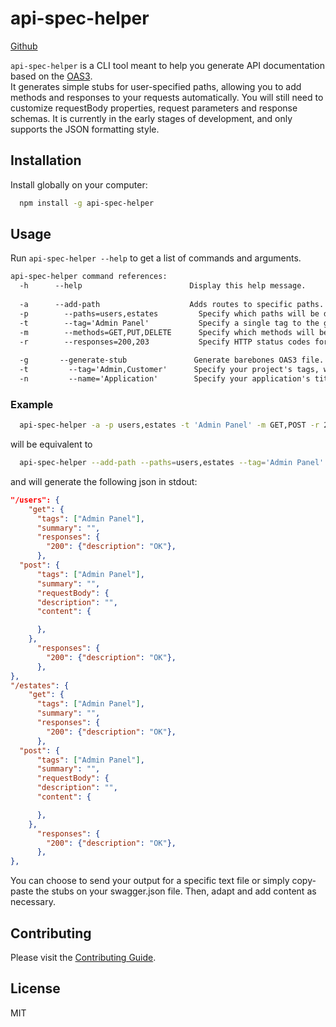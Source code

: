 # api-spec-helper

[Github](https://github.com/sandobits/api-spec-helper)

`api-spec-helper` is a CLI tool meant to help you generate API documentation based on the [OAS3](https://swagger.io/resources/open-api/).  
It generates simple stubs for user-specified paths, allowing you to add methods and responses to your requests automatically. You will still need to customize requestBody properties, request parameters and response schemas.
It is currently in the early stages of development, and only supports the JSON formatting style.

## Installation

Install globally on your computer:

``` bash
  npm install -g api-spec-helper
```

## Usage

Run `api-spec-helper --help` to get a list of commands and arguments.

``` txt
api-spec-helper command references:
  -h      --help                        Display this help message.
  
  -a      --add-path                    Adds routes to specific paths. Expects arguments:
  -p        --paths=users,estates         Specify which paths will be documented.
  -t        --tag='Admin Panel'           Specify a single tag to the generated paths.
  -m        --methods=GET,PUT,DELETE      Specify which methods will be generated. Defaults to all 4.
  -r        --responses=200,203           Specify HTTP status codes for responses. Defaults to 200, 204, 401 & 404.
  
  -g       --generate-stub               Generate barebones OAS3 file. Accepts the following arguments:
  -t         --tag='Admin,Customer'      Specify your project's tags, which will be referenced in your paths. Comma-separated.
  -n         --name='Application'        Specify your application's title.
```

### Example

``` bash
  api-spec-helper -a -p users,estates -t 'Admin Panel' -m GET,POST -r 200
```

will be equivalent to

``` bash
  api-spec-helper --add-path --paths=users,estates --tag='Admin Panel' --methods=GET,POST --responses=200
```

and will generate the following json in stdout:

```json
"/users": {
    "get": {
      "tags": ["Admin Panel"],
      "summary": "",
      "responses": {
        "200": {"description": "OK"},
      },
  "post": {
      "tags": ["Admin Panel"],
      "summary": "",
      "requestBody": {
      "description": "",
      "content": {

      },
    },
      "responses": {
        "200": {"description": "OK"},
      },
},
"/estates": {
    "get": {
      "tags": ["Admin Panel"],
      "summary": "",
      "responses": {
        "200": {"description": "OK"},
      },
  "post": {
      "tags": ["Admin Panel"],
      "summary": "",
      "requestBody": {
      "description": "",
      "content": {

      },
    },
      "responses": {
        "200": {"description": "OK"},
      },
},
```

You can choose to send your output for a specific text file or simply copy-paste the stubs on your swagger.json file. Then, adapt and add content as necessary.

## Contributing

Please visit the [Contributing Guide](https://github.com/sandobits/api-spec-helper/Contributing.md).

## License

MIT

